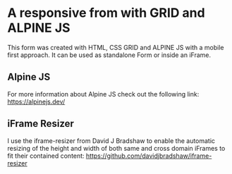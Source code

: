 # A responsive from with GRID and ALPINE JS

This form was created with HTML, CSS GRID and ALPINE JS with a mobile first approach. It can be used as standalone Form or inside an iFrame.

## Alpine JS

For more information about Alpine JS check out the following link:
https://alpinejs.dev/

## iFrame Resizer

I use the iframe-resizer from David J Bradshaw to enable the automatic resizing of the height and width of both same and cross domain iFrames to fit their contained content:
https://github.com/davidjbradshaw/iframe-resizer